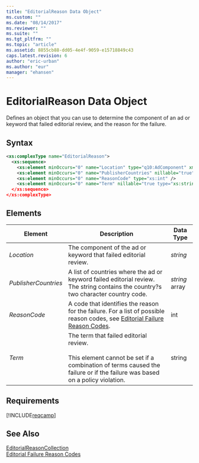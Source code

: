 ```yaml
---
title: "EditorialReason Data Object"
ms.custom: ""
ms.date: "08/14/2017"
ms.reviewer: ""
ms.suite: ""
ms.tgt_pltfrm: ""
ms.topic: "article"
ms.assetid: 8855cb88-dd05-4e4f-9059-e15718849c43
caps.latest.revision: 6
author: "eric-urban"
ms.author: "eur"
manager: "ehansen"
---
```

# EditorialReason Data Object
Defines an object that you can use to determine the component of an ad or keyword that failed editorial review, and the reason for the failure.

## Syntax

```xml
<xs:complexType name="EditorialReason">
  <xs:sequence>
    <xs:element minOccurs="0" name="Location" type="q10:AdComponent" xmlns:q10="http://schemas.datacontract.org/2004/07/Microsoft.AdCenter.Advertiser.CampaignManagement.Api.DataContracts" />
    <xs:element minOccurs="0" name="PublisherCountries" nillable="true" type="q39:ArrayOfstring" xmlns:q39="http://schemas.microsoft.com/2003/10/Serialization/Arrays" />
    <xs:element minOccurs="0" name="ReasonCode" type="xs:int" />
    <xs:element minOccurs="0" name="Term" nillable="true type="xs:string" />
  </xs:sequence>
</xs:complexType>
```

## <a name="Elements"></a>Elements

|Element|Description|Data Type|
|-----------|---------------|-------------|
|*Location*|The component of the ad or keyword that failed editorial review.|*string*|
|*PublisherCountries*|A list of countries where the ad or keyword failed editorial review. The string contains the country?s two character country code.|*string* array|
|*ReasonCode*|A code that identifies the reason for the failure. For a list of possible reason codes, see [Editorial Failure Reason Codes](http://msdn.microsoft.com/library/bing-ads-editorialfailurereasoncodes.aspx).|int|
|*Term*|The term that failed editorial review.<br /><br />This element cannot be set if a combination of terms caused the failure or if the failure was based on a policy violation.|string|

## Requirements
[!INCLUDE[reqcamp](../campaign-api/includes/reqcamp.md)]
## See Also
[EditorialReasonCollection](../campaign-api/editorialreasoncollection-data-object.md)  
[Editorial Failure Reason Codes](http://msdn.microsoft.com/library/bing-ads-editorialfailurereasoncodes.aspx)  

